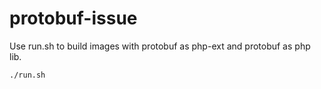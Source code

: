 # protobuf-issue
Use run.sh to build images with protobuf as php-ext and protobuf as php lib.

`./run.sh`
